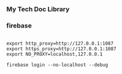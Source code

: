 ### My Tech Doc Library

### firebase
```

export http_proxy=http://127.0.0.1:1087
export https_proxy=http://127.0.0.1:1087 
export NO_PROXY=localhost,127.0.0.1

firebase login --no-localhost --debug

```
